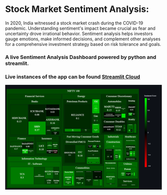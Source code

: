 # Stock Market Sentiment Analysis:

In 2020, India witnessed a stock market crash during the COVID-19 pandemic. Understanding sentiment's impact became crucial as fear and uncertainty drove irrational behavior. Sentiment analysis helps investors gauge emotions, make informed decisions, and complement other analyses for a comprehensive investment strategy based on risk tolerance and goals.

### A live Sentiment Analysis Dashboard powered by python and streamlit.
### Live instances of the app can be found [Streamlit Cloud](https://nifty-500-stock-sentiment.streamlit.app/)

![app-img](./app.png)

